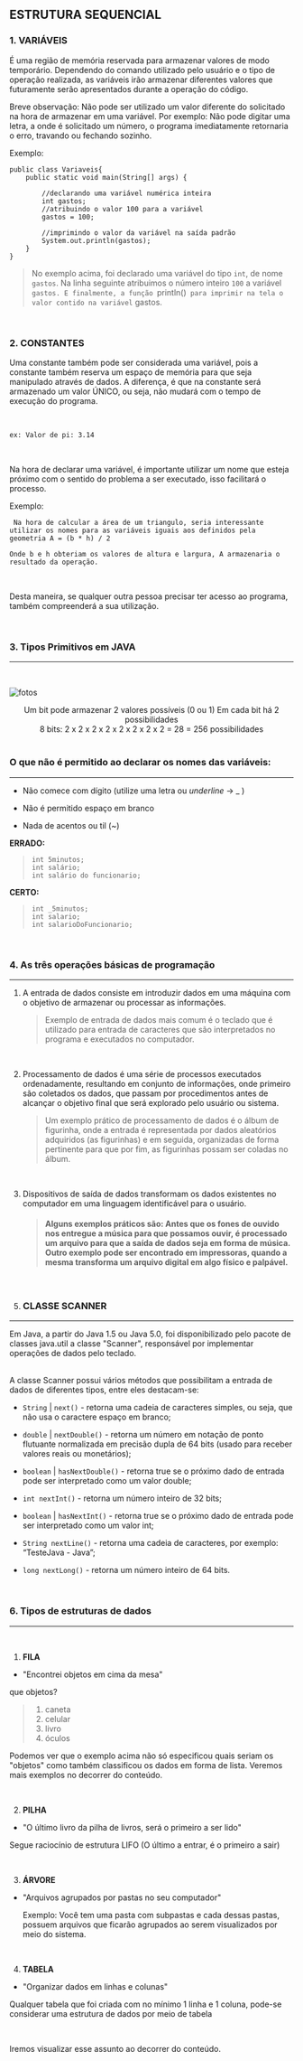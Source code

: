 
## ESTRUTURA SEQUENCIAL
 


### 1. **VARIÁVEIS**

 É uma região de memória reservada para armazenar valores de modo temporário. Dependendo do comando utilizado pelo usuário e o tipo de operação realizada, as variáveis irão armazenar diferentes valores que futuramente serão apresentados durante a operação do código.

 Breve observação: Não pode ser utilizado um valor diferente do solicitado na hora de armazenar em uma variável. Por exemplo: Não pode digitar uma letra, a onde é solicitado um número, o programa imediatamente retornaria o erro, travando ou fechando sozinho. 
<br>

Exemplo:

```
public class Variaveis{
    public static void main(String[] args) {

        //declarando uma variável numérica inteira
        int gastos;
        //atribuindo o valor 100 para a variável
        gastos = 100;

        //imprimindo o valor da variável na saída padrão
        System.out.println(gastos);
    }
}
```


> No exemplo acima, foi declarado uma variável do tipo `int`, de nome `gastos`. Na linha seguinte atribuimos o número inteiro `100` a variável `gastos. E finalmente, a função `println()` para imprimir na tela o valor contido na variável` gastos.

<br>

### 2. **CONSTANTES**

Uma constante também pode ser considerada uma variável, pois a constante também reserva um espaço de memória para que seja manipulado através de dados. A diferença, é que na constante será armazenado um valor ÚNICO, ou seja, não mudará com o tempo de execução do programa. 

<br>

    ex: Valor de pi: 3.14

<br>    

Na hora de declarar uma variável, é importante utilizar um nome que esteja próximo com o sentido do problema a ser executado, isso facilitará o processo. 

Exemplo: 

     Na hora de calcular a área de um triangulo, seria interessante utilizar os nomes para as variáveis iguais aos definidos pela geometria A = (b * h) / 2

    Onde b e h obteriam os valores de altura e largura, A armazenaria o resultado da operação.

<br>

Desta maneira, se qualquer outra pessoa precisar ter acesso ao programa, também compreenderá a sua utilização.

<br>


### 3. **Tipos Primitivos em JAVA**
------

<br>


![fotos](https://user-images.githubusercontent.com/72313767/164552922-9c69636b-5ca3-456a-8cb5-cef706391b48.png)

<center> Um bit pode armazenar 2 valores possíveis (0 ou 1) Em cada bit há 2 possibilidades</center>

<center> 8 bits: 2 x 2 x 2 x 2 x 2 x 2 x 2 x 2 = 28 = 256 possibilidades</center> 

<br>

### O que não é permitido ao declarar os nomes das variáveis:

------

- Não comece com dígito (utilize uma letra ou *underline* -> _ )

- Não é permitido espaço em branco

- Nada de acentos ou til (~)

  

 **ERRADO:**

> ```
> int 5minutos;
> int salário;
> int salário do funcionario;
> ```

 **CERTO:**

> ```
> int _5minutos;
> int salario;
> int salarioDoFuncionario;
> ```

<br>

### **4. As três operações básicas de programação**

------



1.  A entrada de dados consiste em introduzir dados em uma máquina com o objetivo de armazenar ou processar as informações. 

     > Exemplo de entrada de dados mais comum é o teclado que é utilizado para entrada de caracteres que são interpretados no programa e executados no computador.

<br>

2. Processamento de dados é uma série de processos executados ordenadamente, resultando em conjunto de informações, onde primeiro são coletados os dados, que passam por procedimentos antes de alcançar o objetivo final que será explorado pelo usuário ou sistema.

     > Um exemplo prático de processamento de dados é o álbum de figurinha, onde a entrada é representada por dados aleatórios adquiridos (as figurinhas) e em seguida, organizadas de forma pertinente para que por fim, as figurinhas possam ser coladas no álbum.

<br>

3. Dispositivos de saída de dados transformam os dados existentes no computador em uma linguagem identificável para o usuário.

      > #### 		Alguns exemplos práticos são: Antes que os fones de ouvido nos entregue a música para que possamos ouvir, é processado um arquivo para que a saída de dados seja em forma de música. Outro exemplo pode ser encontrado em impressoras, quando a mesma transforma um arquivo digital em algo físico e palpável.
<br>

5. ### **CLASSE SCANNER**

------

Em Java, a partir do Java 1.5 ou Java 5.0, foi disponibilizado pelo pacote de classes java.util a classe "Scanner", responsável por implementar operações de dados pelo teclado.

<br>
A classe Scanner possui vários métodos que possibilitam a entrada de dados de diferentes tipos, entre eles destacam-se:

- ```String``` | ```next()``` - retorna uma cadeia de caracteres simples, ou seja, que não usa o caractere espaço em branco;

- ```double``` | ```nextDouble()``` - retorna um número em notação de ponto flutuante normalizada em precisão dupla de 64 bits (usado para receber valores reais ou monetários);

- ```boolean``` | ```hasNextDouble()``` - retorna true se o próximo dado de entrada pode ser interpretado como um valor double;

- ```int nextInt()``` - retorna um número inteiro de 32 bits;

- ```boolean``` | ```hasNextInt()``` - retorna true se o próximo dado de entrada pode ser interpretado como um valor int;

- ```String nextLine()``` - retorna uma cadeia de caracteres, por exemplo: “TesteJava - Java”;

- ```long nextLong()``` - retorna um número inteiro de 64 bits.

<br>



### 6. Tipos de estruturas de dados

------

<br>

1. **FILA**

- "Encontrei objetos em cima da mesa"

que objetos? 

> 1. caneta 
> 2. celular
> 3. livro 
> 4. óculos

Podemos ver que o exemplo acima não só especificou quais seriam os "objetos" como também classificou os dados em forma de lista. Veremos mais exemplos no decorrer do conteúdo. 

<br>


2. **PILHA**

- "O último livro da pilha de livros, será o primeiro a ser lido"

Segue raciocínio de estrutura LIFO (O último a entrar, é o primeiro a sair)

<br>

3. **ÁRVORE**

- "Arquivos agrupados por pastas no seu computador"

  Exemplo: Você tem uma pasta com subpastas e cada dessas pastas, possuem arquivos que ficarão agrupados ao serem visualizados por meio do sistema.

<br>
  
4. **TABELA**

- "Organizar dados em linhas e colunas"

Qualquer tabela que foi criada com no mínimo 1 linha e 1 coluna, pode-se considerar uma estrutura de dados por meio de tabela

<br>

Iremos visualizar esse assunto ao decorrer do conteúdo. 




